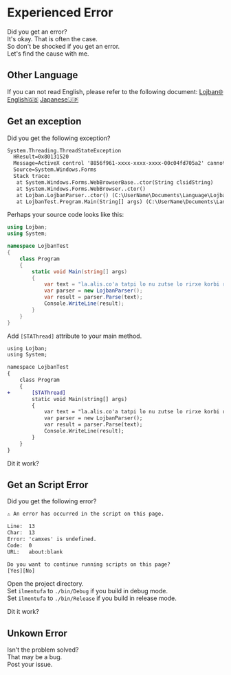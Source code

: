 # Experienced Error

Did you get an error?  
It's okay. That is often the case.  
So don't be shocked if you get an error.  
Let's find the cause with me.

## Other Language

If you can not read English, please refer to the following document:
[Lojban🌐](https://github.com/skytomo221/CSharp-Lojban-Project/blob/develop/doc/experienced-error.md)
[English🇬🇧](https://github.com/skytomo221/CSharp-Lojban-Project/blob/develop/doc/experienced-error.en.md)
[Japanese🇯🇵](https://github.com/skytomo221/CSharp-Lojban-Project/blob/develop/doc/experienced-error.ja.md)

## Get an exception

Did you get the following exception?

```md
System.Threading.ThreadStateException
  HResult=0x80131520
  Message=ActiveX control '8856f961-xxxx-xxxx-xxxx-00c04fd705a2' cannot be instantiated becuase the current thread is not in a single-thread apartment.
  Source=System.Windows.Forms
  Stack trace:
   at System.Windows.Forms.WebBrowserBase..ctor(String clsidString)
   at System.Windows.Forms.WebBrowser..ctor()
   at Lojban.LojbanParser..ctor() (C:\UserName\Documents\Language\Lojban\CSharp Lojban Project\Lojban\LojbanParser.cs):Line 38
   at LojbanTest.Program.Main(String[] args) (C:\UserName\Documents\Language\Lojban\CSharp Lojban Project\LojbanTest\Program.cs):Line 12
```

Perhaps your source code looks like this:

```cs
using Lojban;
using System;

namespace LojbanTest
{
    class Program
    {
        static void Main(string[] args)
        {
            var text = "la.alis.co'a tatpi lo nu zutse lo rirxe korbi re'o lo mensi gi'e zukte fi no da";
            var parser = new LojbanParser();
            var result = parser.Parse(text);
            Console.WriteLine(result);
        }
    }
}
```

Add `[STAThread]` attribute to your main method.

```diff
using Lojban;
using System;

namespace LojbanTest
{
    class Program
    {
+       [STAThread]
        static void Main(string[] args)
        {
            var text = "la.alis.co'a tatpi lo nu zutse lo rirxe korbi re'o lo mensi gi'e zukte fi no da";
            var parser = new LojbanParser();
            var result = parser.Parse(text);
            Console.WriteLine(result);
        }
    }
}
```

Dit it work?

## Get an Script Error

Did you get the following error?

```txt
⚠️ An error has occurred in the script on this page.

Line:  13
Char:  13
Error: 'camxes' is undefined.
Code:  0
URL:   about:blank

Do you want to continue running scripts on this page?
[Yes][No]
```

Open the project directory.  
Set `ilmentufa` to `./bin/Debug` if you build in debug mode.  
Set `ilmentufa` to `./bin/Release` if you build in release mode.

Dit it work?

## Unkown Error

Isn't the problem solved?  
That may be a bug.  
Post your issue.
